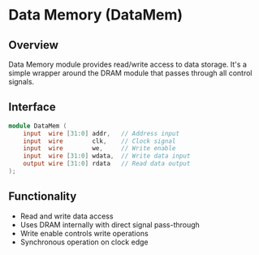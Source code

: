 # Data Memory (DataMem)

## Overview
Data Memory module provides read/write access to data storage. It's a simple wrapper around the DRAM module that passes through all control signals.

## Interface
```verilog
module DataMem (
    input  wire [31:0] addr,   // Address input
    input  wire        clk,    // Clock signal
    input  wire        we,     // Write enable
    input  wire [31:0] wdata,  // Write data input
    output wire [31:0] rdata   // Read data output
);
```

## Functionality
- Read and write data access
- Uses DRAM internally with direct signal pass-through
- Write enable controls write operations
- Synchronous operation on clock edge

